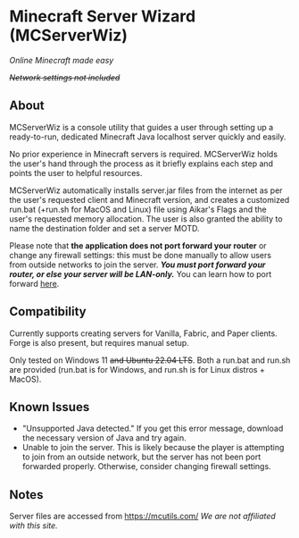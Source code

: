 # Minecraft Server Wizard (MCServerWiz)
*Online Minecraft made easy*

~~*Network settings not included*~~

## About

MCServerWiz is a console utility that guides a user through setting up a ready-to-run, dedicated Minecraft Java localhost server quickly and easily.

No prior experience in Minecraft servers is required. MCServerWiz holds the user's hand through the process as it briefly explains each step and points the user to helpful resources. 

MCServerWiz automatically installs server.jar files from the internet as per the user's requested client and Minecraft version, and creates a customized run.bat (+run.sh for MacOS and Linux) file using Aikar's Flags and the user's requested memory allocation. The user is also granted the ability to name the destination folder and set a server MOTD. 

Please note that **the application does not port forward your router** or change any firewall settings: this must be done manually to allow users from outside networks to join the server. **_You must port forward your router, or else your server will be LAN-only._** You can learn how to port forward [here](https://www.wikihow.com/Portforward-Minecraft#:~:text=This%20wikiHow%20teaches).

## Compatibility 

Currently supports creating servers for Vanilla, Fabric, and Paper clients. Forge is also present, but requires manual setup. 

Only tested on Windows 11 ~~and Ubuntu 22.04 LTS~~. Both a run.bat and run.sh are provided (run.bat is for Windows, and run.sh is for Linux distros + MacOS).

## Known Issues

- "Unsupported Java detected." If you get this error message, download the necessary version of Java and try again. 
- Unable to join the server. This is likely because the player is attempting to join from an outside network, but the server has not been port forwarded properly. Otherwise, consider changing firewall settings.

## Notes

Server files are accessed from  https://mcutils.com/ 
*We are not affiliated with this site.* 
